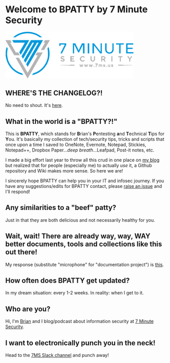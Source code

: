 Welcome to BPATTY by 7 Minute Security
==================
<img src="7.png" alt="7ms logo" style="width: 400px;"/>

WHERE'S THE CHANGELOG?!
--------
No need to shout.  It's [here](_CHANGELOG.md).

What in the world is a "BPATTY?!"
--------

This is **BPATTY**, which stands for **B**rian's **P**entesting **a**nd **T**echnical **T**ips for **Y**ou.  It's basically my collection of tech/security tips, tricks and scripts that once upon a time I saved to OneNote, Evernote, Notepad, Stickies, Notepad++, Dropbox Paper...*deep breath*...Leafpad, Post-it notes, etc.  

I made a big effort last year to throw all this crud in one place on [my blog](https://7ms.us/) but realized that for people (especially me) to actually *use* it, a Github repository and Wiki makes more sense.  So here we are!

I sincerely hope BPATTY can help you in your IT and infosec journey.  If you have any suggestions/edits for BPATTY contact, please [raise an issue](https://github.com/braimee/bpatty/issues) and I'll respond!

Any similarities to a "beef" patty?
--------
Just in that they are both delicious and not necessarily healthy for you.


Wait, wait! There are already way, way, WAY better documents, tools and collections like this out there!
--------

My response (substitute "microphone" for "documentation project") is [this](https://youtu.be/C_SFevIz1FI?t=14).

How often does BPATTY get updated?
--------
In my dream situation: every 1-2 weeks.  In reality: when I get to it.

Who are you?
--------
Hi, I'm [Brian](http://brianjohnson.tv) and I blog/podcast about information security at [7 Minute Security](https://7ms.us).

I want to electronically punch you in the neck!
--------
Head to the [7MS Slack channel](https://slackpass.io/7minsec) and punch away!
